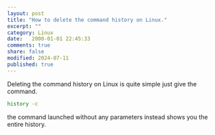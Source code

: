 ```yaml
--- 
layout: post
title: "How to delete the command history on Linux."
excerpt: ""
category: Linux
date:   2000-01-01 22:45:33
comments: true
share: false
modified: 2024-07-11
published: true
---
```


Deleting the command history on Linux is quite simple just give the command.
```bash
history -c
```
the command launched without any parameters instead shows you the entire history.
